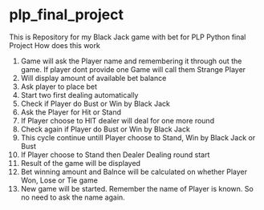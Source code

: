 # plp_final_project
This is Repository for my Black Jack game with bet for PLP Python final Project
How does this work
1. Game will ask the Player name and remembering it through out the game. If player dont provide one Game will call them Strange Player
2. Will display amount of available bet balance
3. Ask player to place bet
4. Start two first dealing automatically
5. Check if Player do Bust or Win by Black Jack
6. Ask the Player for Hit or Stand
7. If Player choose to HIT dealer will deal for one more round
8. Check again if Player do Bust or Win by Black Jack
9. This cycle continue untill Player choose to Stand, Win by Black Jack or Bust
10. If Player choose to Stand then Dealer Dealing round start
11. Result of the game will be displayed
12. Bet winning amount and Balnce will be calculated on whether Player Won, Lose or Tie game
13. New game will be started. Remember the name of Player is known. So no need to ask the name again.
